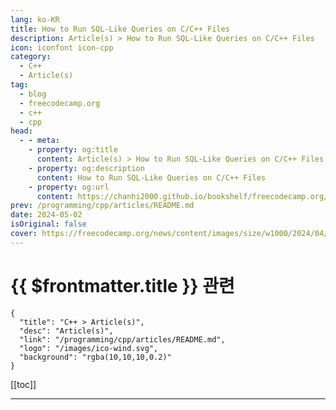```yaml
---
lang: ko-KR
title: How to Run SQL-Like Queries on C/C++ Files
description: Article(s) > How to Run SQL-Like Queries on C/C++ Files
icon: iconfont icon-cpp
category: 
  - C++
  - Article(s)
tag: 
  - blog
  - freecodecamp.org
  - c++
  - cpp
head:
  - - meta:
    - property: og:title
      content: Article(s) > How to Run SQL-Like Queries on C/C++ Files
    - property: og:description
      content: How to Run SQL-Like Queries on C/C++ Files
    - property: og:url
      content: https://chanhi2000.github.io/bookshelf/freecodecamp.org/run-sql-like-queries-on-cplusplus-files.html
prev: /programming/cpp/articles/README.md
date: 2024-05-02
isOriginal: false
cover: https://freecodecamp.org/news/content/images/size/w1000/2024/04/gitql_banner-1.png
---
```


# {{ $frontmatter.title }} 관련

```component VPCard
{
  "title": "C++ > Article(s)",
  "desc": "Article(s)",
  "link": "/programming/cpp/articles/README.md",
  "logo": "/images/ico-wind.svg",
  "background": "rgba(10,10,10,0.2)"
}
```

[[toc]]

---

<SiteInfo
  name="How to Run SQL-Like Queries on C/C++ Files"
  desc="Hello everyone! I'm a Software engineer who's interested in low-level programming, compilers, and tool development. At the end of 2023, I published my first article on freeCodeCamp about how I created a SQL-like Language to run queries on local Git repositories [/news/gql-design-and-implementation/]. If you want a bit more context, give"
  url="https://freecodecamp.org/news/run-sql-like-queries-on-cplusplus-files/"
  logo="https://cdn.freecodecamp.org/universal/favicons/favicon.ico"
  preview="https://freecodecamp.org/news/content/images/size/w1000/2024/04/gitql_banner-1.png"/>

<!-- TODO: 작성 -->

